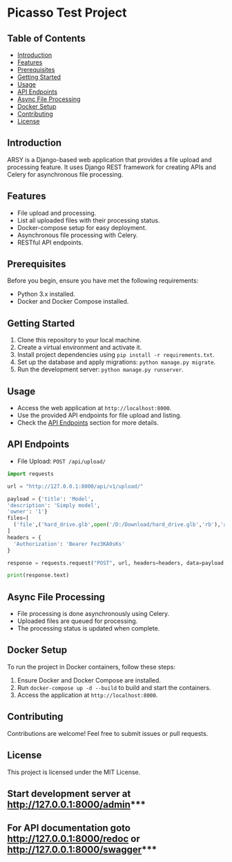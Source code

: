 # Picasso Test Project

## Table of Contents
- [Introduction](#introduction)
- [Features](#features)
- [Prerequisites](#prerequisites)
- [Getting Started](#getting-started)
- [Usage](#usage)
- [API Endpoints](#api-endpoints)
- [Async File Processing](#async-file-processing)
- [Docker Setup](#docker-setup)
- [Contributing](#contributing)
- [License](#license)

## Introduction
ARSY is a Django-based web application that provides a file upload and processing feature. It uses Django REST framework for creating APIs and Celery for asynchronous file processing.

## Features
- File upload and processing.
- List all uploaded files with their processing status.
- Docker-compose setup for easy deployment.
- Asynchronous file processing with Celery.
- RESTful API endpoints.

## Prerequisites
Before you begin, ensure you have met the following requirements:
- Python 3.x installed.
- Docker and Docker Compose installed.

## Getting Started
1. Clone this repository to your local machine.
2. Create a virtual environment and activate it.
3. Install project dependencies using `pip install -r requirements.txt`.
4. Set up the database and apply migrations: `python manage.py migrate`.
5. Run the development server: `python manage.py runserver`.

## Usage
- Access the web application at `http://localhost:8000`.
- Use the provided API endpoints for file upload and listing.
- Check the [API Endpoints](#api-endpoints) section for more details.

## API Endpoints
- File Upload: `POST /api/upload/`
```python
import requests

url = "http://127.0.0.1:8000/api/v1/upload/"

payload = {'title': 'Model',
'description': 'Simply model',
'owner': '1'}
files=[
  ('file',('hard_drive.glb',open('/D:/Download/hard_drive.glb','rb'),'application/octet-stream'))
]
headers = {
  'Authorization': 'Bearer Fez3KA0sKs'
}

response = requests.request("POST", url, headers=headers, data=payload, files=files)

print(response.text)
```

## Async File Processing
- File processing is done asynchronously using Celery.
- Uploaded files are queued for processing.
- The processing status is updated when complete.

## Docker Setup
To run the project in Docker containers, follow these steps:
1. Ensure Docker and Docker Compose are installed.
2. Run `docker-compose up -d --build` to build and start the containers.
3. Access the application at `http://localhost:8000`.

## Contributing
Contributions are welcome! Feel free to submit issues or pull requests.

## License
This project is licensed under the MIT License.

## Start development server at http://127.0.0.1:8000/admin***

## For API documentation goto http://127.0.0.1:8000/redoc or http://127.0.0.1:8000/swagger***
